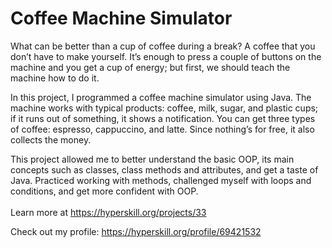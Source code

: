 # Coffee Machine Simulator
What can be better than a cup of coffee during a break? A coffee that you don’t have to make yourself. It’s enough to press a couple of buttons on the machine and you get a cup of energy; but first, we should teach the machine how to do it.

In this project, I programmed a coffee machine simulator using Java. The machine works with typical products: coffee, milk, sugar, and plastic cups; if it runs out of something, it shows a notification. You can get three types of coffee: espresso, cappuccino, and latte. Since nothing’s for free, it also collects the money.

This project allowed me to better understand the basic OOP, its main concepts such as classes, class methods and attributes, and get a taste of Java. Practiced working with methods, challenged myself with loops and conditions, and get more confident with OOP.<br/><br/>Learn more at <a href="https://hyperskill.org/projects/33?track=8">https://hyperskill.org/projects/33</a>

Check out my profile: https://hyperskill.org/profile/69421532
